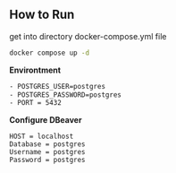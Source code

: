## __How to Run__

get into directory docker-compose.yml file

```bash
docker compose up -d
```

__Environtment__

```bash
- POSTGRES_USER=postgres
- POSTGRES_PASSWORD=postgres
- PORT = 5432
```

__Configure DBeaver__

```
HOST = localhost
Database = postgres
Username = postgres
Password = postgres
```